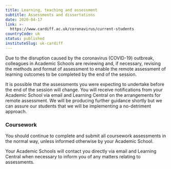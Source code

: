 ```yaml
---
title: Learning, teaching and assessment
subtitle: Assessments and dissertations
date: 2020-04-17
link: >-
  https://www.cardiff.ac.uk/coronavirus/current-students
countryCode: uk
status: published
instituteSlug: uk-cardiff
---
```

Due to the disruption caused by the coronavirus (COVID-19) outbreak, colleagues in Academic Schools are reviewing and, if necessary, revising the methods and format of assessment to enable the remote assessment of learning outcomes to be completed by the end of the session.

It is possible that the assessments you were expecting to undertake before the end of the session will change. You will receive notifications from your Academic School via email and Learning Central on the arrangements for remote assessment. We will be producing further guidance shortly but we can assure our students that we will be implementing a no-detriment approach.

### Coursework

You should continue to complete and submit all coursework assessments in the normal way, unless informed otherwise by your Academic School.

Your Academic Schools will contact you directly via email and Learning Central when necessary to inform you of any matters relating to assessments.
